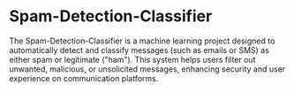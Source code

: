 # Spam-Detection-Classifier
The Spam-Detection-Classifier is a machine learning project designed to automatically detect and classify messages (such as emails or SMS) as either spam or legitimate ("ham"). This system helps users filter out unwanted, malicious, or unsolicited messages, enhancing security and user experience on communication platforms.
